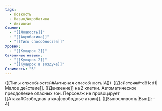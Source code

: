 ```yaml
---
tags:
  - Ловкость
  - Навык/Акробатика
  - Активная
Ссылки:
  - "[[Ловкость]]"
  - "[[Акробатика]]"
  - "[[Типы способностей]]"
Уровни:
  - "[[Кувырок 2]]"
Связанные навыки:
  - "[[Кувырок 2]]"
  - "[[Кувырок в воздухе]]"
Стоимость: "5"
---
```

([[Типы способностей#Активная способность|А]])  [[Действия#^d81ed1|Малое действие]]. [[Движение]] на 2 клетки. Автоматическое преодоление опасных зон. Персонаж не провоцирует [[Атака#Свободная атака|свободные атаки]]. ([[Выносливость|Вын]]: - 4)
